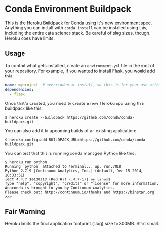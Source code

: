 Conda Environment Buildpack
===========================

This is the [Heroku Buildpack][] for [Conda][] using it's new
[environment spec][].  Anything you can install with `conda install` can be
installed using this, including the entire data science stack.  Be careful of
slug sizes, though.  Heroku does have limits.

## Usage
To control what gets installed, create an `environment.yml` file in the root
of your repository.  For example, if you wanted to install Flask, you would add
this:

```yaml
name: myproject  # overridden at install, so this is for your use with conda env
dependencies:
  - flask
```

Once that's created, you need to create a new Heroku app using this buildpack
like this:

```console
$ heroku create --buildpack https://github.com/conda/conda-buildpack.git
```

You can also add it to upcoming builds of an existing application:

```console
$ heroku config:add BUILDPACK_URL=https://github.com/conda/conda-buildpack.git
```

You can test that this is running conda managed Python like this:

```console
$ heroku run python
Running `python` attached to terminal... up, run.7018
Python 2.7.9 |Continuum Analytics, Inc.| (default, Dec 15 2014, 10:33:51)
[GCC 4.4.7 20120313 (Red Hat 4.4.7-1)] on linux2
Type "help", "copyright", "credits" or "license" for more information.
Anaconda is brought to you by Continuum Analytics.
Please check out: http://continuum.io/thanks and https://binstar.org
>>>
```


## Fair Warning

Heroku limits the final application footprint (slug) size to 300MB. Start small.

[Conda]: http://conda.io
[environment spec]: https://github.com/conda/conda-env#environmentyml
[Heroku Buildpack]: https://devcenter.heroku.com/articles/buildpacks
